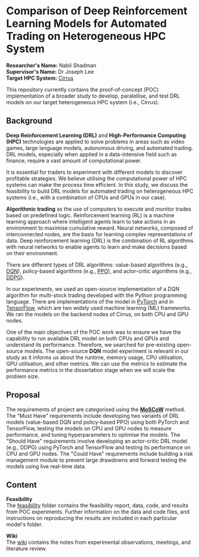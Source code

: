 # Comparison of Deep Reinforcement Learning Models for Automated Trading on Heterogeneous HPC System  

**Researcher's Name:** Nabil Shadman  
**Supervisor's Name:** Dr Joseph Lee  
**Target HPC System:** [Cirrus](https://www.epcc.ed.ac.uk/hpc-services/cirrus)  

This repository currently contains the proof-of-concept (POC) implementation of a broader study to develop, paralellise, and test DRL models on our target heterogeneous HPC system (i.e., Cirrus).  


## Background
**Deep Reinforcement Learning (DRL)** and **High-Performance Computing (HPC)** technologies are applied to solve problems in areas such as video games, large language models, autonomous driving, and automated trading. DRL models, especially when applied in a data-intensive field such as finance, require a vast amount of computational power.   

It is essential for traders to experiment with different models to discover profitable strategies. We believe utilising the computational power of HPC systems can make the process time efficient. In this study, we discuss the feasibility to build DRL models for automated trading on heterogeneous HPC systems (i.e., with a combination of CPUs and GPUs in our case).  

**Algorithmic trading** as the use of computers to execute and monitor trades based on predefined logic. Reinforcement learning (RL) is a machine learning approach where intelligent agents learn to take actions in an environment to maximise cumulative reward. Neural networks, composed of interconnected nodes, are the basis for learning complex representations of data. Deep reinforcement learning (DRL) is the combination of RL algorithms with neural networks to enable agents to learn and make decisions based on their environment. 

There are different types of DRL algorithms: value-based algorithms (e.g., [DQN](https://arxiv.org/pdf/1312.5602.pdf)), policy-based algorithms (e.g., [PPO](https://arxiv.org/pdf/1707.06347.pdf)), and actor-critic algorithms (e.g., [DDPG](https://arxiv.org/pdf/1509.02971.pdf)).  

In our experiments, we used an open-source implementation of a DQN algorithm for multi-stock trading developed with the Python programming language. There are implementations of the model in [PyTorch](https://github.com/lazyprogrammer/machine_learning_examples/tree/master/pytorch) and in [TensorFlow](https://github.com/lazyprogrammer/machine_learning_examples/tree/master/tf2.0), which are two widely used machine learning (ML) frameworks. We ran the models on the backend nodes of Cirrus, on both CPU and GPU nodes.  

One of the main objectives of the POC work was to ensure we have the capability to run available DRL model on both CPUs and GPUs and understand its performance. Therefore, we searched for pre-existing open-source models. The open-source **DQN** model experiment is relevant in our study as it informs us about the runtime, memory usage, CPU utilisation, GPU utilisation, and other metrics. We can use the metrics to estimate the performance metrics in the dissertation stage when we will scale the problem size.  


## Proposal
The requirements of project are categorised using the [**MoSCoW**](https://en.wikipedia.org/wiki/MoSCoW_method) method. The "Must Have" requirements include developing two variants of DRL models (value-based DQN and policy-based PPO) using both PyTorch and TensorFlow, testing the models on CPU and GPU nodes to measure performance, and tuning hyperparameters to optimise the models. The "Should Have" requirements involve developing an actor-critic DRL model (e.g., DDPG) using PyTorch and TensorFlow and testing its performance on CPU and GPU nodes. The "Could Have" requirements include building a risk management module to prevent large drawdowns and forward testing the models using live real-time data.  


## Content  
**Feasibility**  
The [feasibility](https://git.ecdf.ed.ac.uk/msc-22-23/s2134758/-/tree/main/feasibility) folder contains the feasibility report, data, code, and results from POC experiments. Further information on the data and code files, and instructions on reproducing the results are included in each particular model's folder.  


**Wiki**  
The [wiki](https://git.ecdf.ed.ac.uk/msc-22-23/s2134758/-/wikis/home) contains the notes from experimental observations, meetings, and literature review.  

